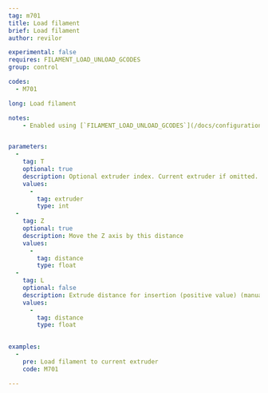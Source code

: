 ```yaml
---
tag: m701
title: Load filament
brief: Load filament
author: revilor

experimental: false
requires: FILAMENT_LOAD_UNLOAD_GCODES
group: control

codes:
  - M701

long: Load filament

notes: 
    - Enabled using [`FILAMENT_LOAD_UNLOAD_GCODES`](/docs/configuration/configuration.html#advancedPause)


parameters:
  -
    tag: T
    optional: true
    description: Optional extruder index. Current extruder if omitted.
    values:
      -
        tag: extruder
        type: int
  -
    tag: Z
    optional: true
    description: Move the Z axis by this distance
    values:
      -
        tag: distance
        type: float
  -
    tag: L
    optional: false
    description: Extrude distance for insertion (positive value) (manual reload)
    values:
      -
        tag: distance
        type: float
    

examples:
  -
    pre: Load filament to current extruder
    code: M701

---
```

